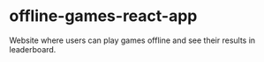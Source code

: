 # offline-games-react-app
 Website where users can play games offline and see their results in leaderboard.
